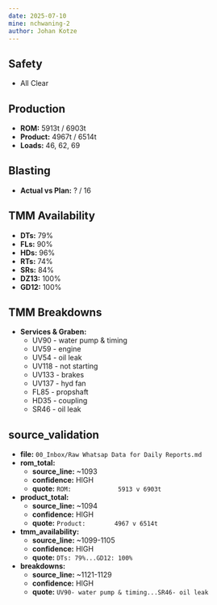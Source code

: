 ```yaml
---
date: 2025-07-10
mine: nchwaning-2
author: Johan Kotze
---
```


## Safety
- All Clear

## Production
- **ROM:** 5913t / 6903t
- **Product:** 4967t / 6514t
- **Loads:** 46, 62, 69

## Blasting
- **Actual vs Plan:** ? / 16

## TMM Availability
- **DTs:** 79%
- **FLs:** 90%
- **HDs:** 96%
- **RTs:** 74%
- **SRs:** 84%
- **DZ13:** 100%
- **GD12:** 100%

## TMM Breakdowns
- **Services & Graben:**
  - UV90 - water pump & timing
  - UV59 - engine
  - UV54 - oil leak
  - UV118 - not starting
  - UV133 - brakes
  - UV137 - hyd fan
  - FL85 - propshaft
  - HD35 - coupling
  - SR46 - oil leak

## source_validation
- **file:** `00_Inbox/Raw Whatsap Data for Daily Reports.md`
- **rom_total:**
    - **source_line:** ~1093
    - **confidence:** HIGH
    - **quote:** `ROM:             5913 v 6903t`
- **product_total:**
    - **source_line:** ~1094
    - **confidence:** HIGH
    - **quote:** `Product:        4967 v 6514t`
- **tmm_availability:**
    - **source_line:** ~1099-1105
    - **confidence:** HIGH
    - **quote:** `DTs: 79%...GD12: 100%`
- **breakdowns:**
    - **source_line:** ~1121-1129
    - **confidence:** HIGH
    - **quote:** `UV90- water pump & timing...SR46- oil leak`
